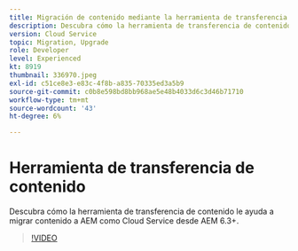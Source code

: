 ```yaml
---
title: Migración de contenido mediante la herramienta de transferencia de contenido
description: Descubra cómo la herramienta de transferencia de contenido le ayuda a migrar contenido a AEM como Cloud Service desde AEM 6.
version: Cloud Service
topic: Migration, Upgrade
role: Developer
level: Experienced
kt: 8919
thumbnail: 336970.jpeg
exl-id: c51ce8e3-e83c-4f8b-a835-70335ed3a5b9
source-git-commit: c0b8e598bd8bb968ae5e48b4033d6c3d46b71710
workflow-type: tm+mt
source-wordcount: '43'
ht-degree: 6%

---
```



# Herramienta de transferencia de contenido

Descubra cómo la herramienta de transferencia de contenido le ayuda a migrar contenido a AEM como Cloud Service desde AEM 6.3+.

>[!VIDEO](https://video.tv.adobe.com/v/336970/?quality=12&learn=on)
